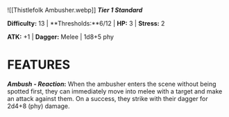 
![[Thistlefolk Ambusher.webp]]
***Tier 1 Standard***

**Difficulty:** 13 | **Thresholds:**6/12 | **HP:** 3 | **Stress:** 2

**ATK:** +1 | **Dagger:** Melee | 1d8+5 phy

# **FEATURES**

***Ambush - Reaction*:** When the ambusher enters the scene without being spotted first, they can immediately move into melee with a target and make an attack against them. On a success, they strike with their dagger for 2d4+8 (phy) damage.